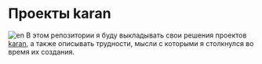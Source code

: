 # Проекты karan
 ![en](https://img.shields.io/badge/lang-en-red)
 В этом репозитории я буду выкладывать свои решения проектов [karan](https://github.com/karan/Projects), а также описывать трудности, мысли с которыми я столкнулся во время их создания.

